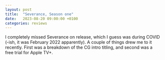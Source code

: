 ```yaml
---
layout: post
title:  "Severance, Season one"
date:   2023-08-20 09:00:00 +0100
categories: reviews
---
```


I completely missed Severance on release, which I guess was during COVID (-ish, it was February 2022 apparently). A couple of things drew me to it recently. First was a breakdown of the CG intro titling, and second was a free trial for Apple TV+.